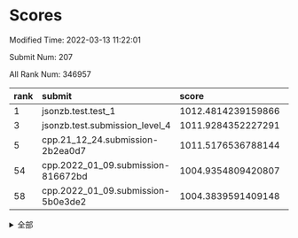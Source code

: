 # Scores

Modified Time: 2022-03-13 11:22:01

Submit Num: 207

All Rank Num: 346957

| rank |               submit               |       score        |       sigma        | pk_num |
| :--- | :--------------------------------- | :----------------- | :----------------- | :----- |
| 1    | jsonzb.test.test_1                 | 1012.4814239159866 | 0.78826650153725   | 6700   |
| 3    | jsonzb.test.submission_level_4     | 1011.9284352227291 | 0.7940672205640801 | 6706   |
| 5    | cpp.21_12_24.submission-2b2ea0d7   | 1011.5176536788144 | 0.7715844222285428 | 6702   |
| 54   | cpp.2022_01_09.submission-816672bd | 1004.9354809420807 | 0.7122819273271637 | 6707   |
| 58   | cpp.2022_01_09.submission-5b0e3de2 | 1004.3839591409148 | 0.7235970348910229 | 6709   |


<details>
<summary>全部</summary>

| rank |                 submit                 |       score        |       sigma        | pk_num |
| :--- | :------------------------------------- | :----------------- | :----------------- | :----- |
| 1    | jsonzb.test.test_1                     | 1012.4814239159866 | 0.78826650153725   | 6700   |
| 2    | gobigger.level_3.submission_level_3_20 | 1011.9974222873187 | 0.8043441949495895 | 6704   |
| 3    | jsonzb.test.submission_level_4         | 1011.9284352227291 | 0.7940672205640801 | 6706   |
| 4    | gobigger.level_3.submission_level_3_16 | 1011.5944847764131 | 0.759726744753817  | 6712   |
| 5    | cpp.21_12_24.submission-2b2ea0d7       | 1011.5176536788144 | 0.7715844222285428 | 6702   |
| 6    | gobigger.level_3.submission_level_3_6  | 1011.5079853752826 | 0.7878526197315622 | 6711   |
| 7    | gobigger.level_3.submission_level_3_9  | 1011.1948655536688 | 0.7695283087623482 | 6702   |
| 8    | gobigger.level_3.submission_level_3_27 | 1011.1252315866731 | 0.7788536690809812 | 6709   |
| 9    | gobigger.level_3.submission_level_3_36 | 1010.977904038264  | 0.7829049225293179 | 6704   |
| 10   | gobigger.level_3.submission_level_3_15 | 1010.902768538404  | 0.7595530370439242 | 6705   |
| 11   | gobigger.level_3.submission_level_3_45 | 1010.822332357537  | 0.7623831412076808 | 6706   |
| 12   | gobigger.level_3.submission_level_3_34 | 1010.8173271922734 | 0.7841579815364706 | 6707   |
| 13   | gobigger.level_3.submission_level_3_29 | 1010.8091496388818 | 0.759635278571497  | 6705   |
| 14   | gobigger.level_3.submission_level_3_19 | 1010.7787985809534 | 0.7744157117853455 | 6704   |
| 15   | gobigger.level_3.submission_level_3_4  | 1010.7573861089352 | 0.7669627477118467 | 6710   |
| 16   | gobigger.level_3.submission_level_3_22 | 1010.3703434484164 | 0.7380959993555495 | 6699   |
| 17   | gobigger.level_3.submission_level_3_0  | 1010.3640203497705 | 0.7546102831935063 | 6705   |
| 18   | gobigger.level_3.submission_level_3_11 | 1010.3613693381164 | 0.732302772742052  | 6707   |
| 19   | gobigger.level_3.submission_level_3_21 | 1010.3298780100564 | 0.7543237258799417 | 6707   |
| 20   | gobigger.level_3.submission_level_3_24 | 1010.3016347760106 | 0.7498750987850676 | 6709   |
| 21   | gobigger.level_3.submission_level_3_39 | 1010.2891357738354 | 0.760445169786977  | 6705   |
| 22   | gobigger.level_3.submission_level_3_43 | 1010.2572334878517 | 0.7489782717631003 | 6706   |
| 23   | gobigger.level_3.submission_level_3_1  | 1010.1751736093014 | 0.730853163334832  | 6704   |
| 24   | gobigger.level_3.submission_level_3_37 | 1010.1474936677057 | 0.7508258527856597 | 6705   |
| 25   | gobigger.level_3.submission_level_3_48 | 1010.1264891246386 | 0.7664277195877933 | 6705   |
| 26   | gobigger.level_3.submission_level_3_30 | 1010.0935626365715 | 0.746463527852216  | 6704   |
| 27   | gobigger.level_3.submission_level_3_46 | 1010.0484077870707 | 0.7446838922555301 | 6709   |
| 28   | gobigger.level_3.submission_level_3_33 | 1009.9938920209845 | 0.75538216412276   | 6707   |
| 29   | gobigger.level_3.submission_level_3_47 | 1009.9413880409361 | 0.7660659702841328 | 6700   |
| 30   | gobigger.level_3.submission_level_3_44 | 1009.9295293242408 | 0.7605719667222665 | 6702   |
| 31   | gobigger.level_3.submission_level_3_35 | 1009.9246818274753 | 0.7456860469583579 | 6703   |
| 32   | gobigger.level_3.submission_level_3_32 | 1009.9098474701411 | 0.7774903710649991 | 6708   |
| 33   | gobigger.level_3.submission_level_3_38 | 1009.8885217213152 | 0.7485910939492993 | 6703   |
| 34   | gobigger.level_3.submission_level_3_26 | 1009.8209806001852 | 0.7511478194862667 | 6704   |
| 35   | gobigger.level_3.submission_level_3_41 | 1009.7332172437709 | 0.750239240283769  | 6705   |
| 36   | gobigger.level_3.submission_level_3_42 | 1009.730713136485  | 0.7711038720553127 | 6706   |
| 37   | gobigger.level_3.submission_level_3_28 | 1009.6777065853679 | 0.7544567406851328 | 6704   |
| 38   | gobigger.level_3.submission_level_3_3  | 1009.6770358800686 | 0.7511763037953305 | 6704   |
| 39   | gobigger.level_3.submission_level_3_8  | 1009.5503723988538 | 0.7713871137532824 | 6706   |
| 40   | gobigger.level_3.submission_level_3_25 | 1009.5080040165752 | 0.7610415901141362 | 6706   |
| 41   | gobigger.level_3.submission_level_3_31 | 1009.4444298923346 | 0.746784848567801  | 6701   |
| 42   | gobigger.level_3.submission_level_3_2  | 1009.4433925615103 | 0.7436668013773082 | 6704   |
| 43   | gobigger.level_3.submission_level_3_12 | 1009.3845070551835 | 0.7347190882715258 | 6703   |
| 44   | gobigger.level_3.submission_level_3_7  | 1009.3579122988187 | 0.7363004296521253 | 6702   |
| 45   | gobigger.level_3.submission_level_3_13 | 1009.2464617223936 | 0.765403996504766  | 6704   |
| 46   | gobigger.level_3.submission_level_3_40 | 1009.215825863393  | 0.735262517409212  | 6701   |
| 47   | gobigger.level_3.submission_level_3_10 | 1009.0795987146623 | 0.7367975281403584 | 6704   |
| 48   | gobigger.level_3.submission_level_3_18 | 1009.0577167375664 | 0.7364981263252866 | 6705   |
| 49   | gobigger.level_3.submission_level_3_49 | 1008.9792035250124 | 0.737596407486658  | 6706   |
| 50   | gobigger.level_3.submission_level_3_23 | 1008.8953878656657 | 0.751711377172284  | 6708   |
| 51   | gobigger.level_3.submission_level_3_14 | 1008.7645641455051 | 0.7560852817150013 | 6707   |
| 52   | gobigger.level_3.submission_level_3_17 | 1008.372562444387  | 0.7548870601758264 | 6706   |
| 53   | gobigger.level_3.submission_level_3_5  | 1007.9145321304718 | 0.76484252387585   | 6700   |
| 54   | cpp.2022_01_09.submission-816672bd     | 1004.9354809420807 | 0.7122819273271637 | 6707   |
| 55   | gobigger.level_1.submission_level_1_0  | 1004.9132989047184 | 0.7310694723177568 | 6704   |
| 56   | gobigger.level_1.submission_level_1_18 | 1004.4771981400646 | 0.7201602208711001 | 6703   |
| 57   | gobigger.level_1.submission_level_1_36 | 1004.4220945802348 | 0.7231345914682137 | 6706   |
| 58   | cpp.2022_01_09.submission-5b0e3de2     | 1004.3839591409148 | 0.7235970348910229 | 6709   |
| 59   | gobigger.level_1.submission_level_1_7  | 1004.3767101456895 | 0.7289377685315412 | 6708   |
| 60   | gobigger.level_1.submission_level_1_20 | 1004.361479647418  | 0.7112555937051431 | 6706   |
| 61   | gobigger.level_1.submission_level_1_40 | 1004.1086824195206 | 0.7216782531420215 | 6705   |
| 62   | gobigger.level_1.submission_level_1_49 | 1004.0282897517562 | 0.7127546007611194 | 6699   |
| 63   | gobigger.level_1.submission_level_1_41 | 1004.0171538075456 | 0.7309100192239386 | 6703   |
| 64   | gobigger.level_1.submission_level_1_8  | 1004.0171535981016 | 0.7237099186446357 | 6695   |
| 65   | gobigger.level_1.submission_level_1_1  | 1004.0121017489438 | 0.728164325661924  | 6705   |
| 66   | gobigger.level_1.submission_level_1_21 | 1003.898978452159  | 0.7226135361012623 | 6707   |
| 67   | gobigger.level_1.submission_level_1_26 | 1003.8043007256604 | 0.712344158986527  | 6707   |
| 68   | gobigger.level_1.submission_level_1_34 | 1003.7875736999522 | 0.7219058384492649 | 6703   |
| 69   | gobigger.level_1.submission_level_1_16 | 1003.7648801421587 | 0.7160722684182806 | 6707   |
| 70   | gobigger.level_1.submission_level_1_23 | 1003.655300886262  | 0.7078518404862394 | 6706   |
| 71   | gobigger.level_1.submission_level_1_43 | 1003.6153746276447 | 0.7069580970634571 | 6701   |
| 72   | gobigger.level_1.submission_level_1_11 | 1003.5977374983352 | 0.7126317184402132 | 6703   |
| 73   | gobigger.level_1.submission_level_1_19 | 1003.5521094115975 | 0.7125919931275836 | 6706   |
| 74   | gobigger.level_1.submission_level_1_6  | 1003.4634584243412 | 0.7118167240108002 | 6704   |
| 75   | gobigger.level_1.submission_level_1_4  | 1003.409442583811  | 0.71055240428872   | 6701   |
| 76   | gobigger.level_1.submission_level_1_45 | 1003.3860915248335 | 0.7212803547945118 | 6701   |
| 77   | gobigger.level_1.submission_level_1_29 | 1003.334049355367  | 0.7336385825739314 | 6704   |
| 78   | gobigger.level_1.submission_level_1_32 | 1003.320903174755  | 0.7162752932952948 | 6705   |
| 79   | gobigger.level_1.submission_level_1_46 | 1003.2881251668301 | 0.7245184545986083 | 6698   |
| 80   | gobigger.level_1.submission_level_1_15 | 1003.2365050319482 | 0.7158419443293556 | 6702   |
| 81   | gobigger.level_1.submission_level_1_9  | 1003.233550004292  | 0.7163505588743598 | 6704   |
| 82   | gobigger.level_1.submission_level_1_33 | 1003.2192246334037 | 0.7031134794205907 | 6706   |
| 83   | gobigger.level_1.submission_level_1_12 | 1003.19881548047   | 0.7182301996663987 | 6703   |
| 84   | gobigger.level_1.submission_level_1_39 | 1003.1540253940423 | 0.7270255074644761 | 6703   |
| 85   | gobigger.level_1.submission_level_1_24 | 1003.1467271494063 | 0.7192996045268469 | 6701   |
| 86   | gobigger.level_1.submission_level_1_48 | 1003.1105324304257 | 0.7215659126099943 | 6711   |
| 87   | gobigger.level_1.submission_level_1_35 | 1003.0830490417286 | 0.7245005669319649 | 6706   |
| 88   | gobigger.level_1.submission_level_1_42 | 1003.0536782990775 | 0.7226817422335529 | 6703   |
| 89   | gobigger.level_1.submission_level_1_22 | 1003.0395218613171 | 0.7100252043317732 | 6703   |
| 90   | gobigger.level_1.submission_level_1_27 | 1003.0037519103445 | 0.7187238208419618 | 6704   |
| 91   | gobigger.level_1.submission_level_1_28 | 1003.0009184934122 | 0.7134068723518971 | 6708   |
| 92   | gobigger.level_1.submission_level_1_17 | 1002.9831705863517 | 0.7168889018035751 | 6708   |
| 93   | gobigger.level_1.submission_level_1_2  | 1002.9733742386401 | 0.7166868284884597 | 6708   |
| 94   | gobigger.level_1.submission_level_1_47 | 1002.8726942985825 | 0.7137477162429147 | 6704   |
| 95   | gobigger.level_1.submission_level_1_38 | 1002.864810026265  | 0.7046084691342034 | 6703   |
| 96   | gobigger.level_1.submission_level_1_10 | 1002.7233988204748 | 0.7099598476770578 | 6704   |
| 97   | gobigger.level_1.submission_level_1_13 | 1002.6556275605934 | 0.7080351582430996 | 6702   |
| 98   | gobigger.level_1.submission_level_1_44 | 1002.5623107552836 | 0.7212128476811841 | 6702   |
| 99   | gobigger.level_1.submission_level_1_37 | 1002.5579465472575 | 0.710875358057555  | 6704   |
| 100  | gobigger.level_1.submission_level_1_31 | 1002.4976392054548 | 0.7085524856784428 | 6698   |
| 101  | gobigger.level_1.submission_level_1_5  | 1002.4744075489743 | 0.7185673080875579 | 6707   |
| 102  | gobigger.level_1.submission_level_1_3  | 1002.4429088316733 | 0.7186433441852964 | 6706   |
| 103  | gobigger.level_1.submission_level_1_25 | 1002.1928828060621 | 0.7097973687670398 | 6705   |
| 104  | gobigger.level_1.submission_level_1_30 | 1001.6931795450054 | 0.7171690671426577 | 6707   |
| 105  | gobigger.level_1.submission_level_1_14 | 1001.2344778353789 | 0.7096896197361658 | 6704   |
| 106  | gobigger.random.submission_random_18   | 997.2805309829233  | 0.7006972945090058 | 6701   |
| 107  | gobigger.random.submission_random_47   | 997.0833986391998  | 0.7267069285598274 | 6700   |
| 108  | gobigger.random.submission_random_29   | 996.9224006111759  | 0.7233336006980507 | 6711   |
| 109  | gobigger.random.submission_random_6    | 996.8988980815991  | 0.7224196497978351 | 6703   |
| 110  | gobigger.random.submission_random_40   | 996.86528670317    | 0.7025543056563248 | 6703   |
| 111  | gobigger.random.submission_random_25   | 996.8454387056914  | 0.7161837405495803 | 6703   |
| 112  | gobigger.random.submission_random_23   | 996.7772058091598  | 0.7208843412282567 | 6704   |
| 113  | gobigger.random.submission_random_15   | 996.6359804218737  | 0.7110804300192898 | 6702   |
| 114  | gobigger.random.submission_random_45   | 996.6223969992769  | 0.7108689900518554 | 6707   |
| 115  | gobigger.random.submission_random_38   | 996.5190698372473  | 0.7028689356658447 | 6706   |
| 116  | gobigger.random.submission_random_2    | 996.4677120411445  | 0.7084753085869465 | 6714   |
| 117  | gobigger.random.submission_random_10   | 996.460384855638   | 0.7005792939636174 | 6702   |
| 118  | gobigger.random.submission_random_28   | 996.4526010614096  | 0.7054560851223007 | 6704   |
| 119  | gobigger.random.submission_random_49   | 996.4388321072993  | 0.6965221729708703 | 6701   |
| 120  | gobigger.random.submission_random_5    | 996.4013348765209  | 0.7155306889571358 | 6705   |
| 121  | gobigger.random.submission_random_9    | 996.3991039121421  | 0.7111330822689316 | 6705   |
| 122  | gobigger.random.submission_random_27   | 996.3920094473666  | 0.7085557907249308 | 6705   |
| 123  | gobigger.random.submission_random_17   | 996.3409008496775  | 0.7056011164627848 | 6701   |
| 124  | gobigger.random.submission_random_14   | 996.335364563603   | 0.6990812905452799 | 6703   |
| 125  | gobigger.random.submission_random_37   | 996.3327002907671  | 0.6997847686432338 | 6705   |
| 126  | gobigger.random.submission_random_31   | 996.3316865747709  | 0.7104351579525963 | 6699   |
| 127  | gobigger.random.submission_random_0    | 996.3183422058811  | 0.7079024133927377 | 6704   |
| 128  | gobigger.random.submission_random_41   | 996.2790474579424  | 0.7232241999101634 | 6704   |
| 129  | gobigger.random.submission_random_11   | 996.253564097336   | 0.712314133647939  | 6703   |
| 130  | gobigger.random.submission_random_42   | 996.2247927387476  | 0.7143779637581369 | 6703   |
| 131  | gobigger.random.submission_random_44   | 996.1602880112702  | 0.6976716293983131 | 6704   |
| 132  | gobigger.random.submission_random_12   | 995.963655506886   | 0.7070372907136002 | 6707   |
| 133  | gobigger.random.submission_random_24   | 995.9251213635487  | 0.7084289829946891 | 6706   |
| 134  | gobigger.random.submission_random_36   | 995.9221698616932  | 0.7106705499470793 | 6707   |
| 135  | gobigger.random.submission_random_39   | 995.8393096844402  | 0.7130730845571945 | 6706   |
| 136  | gobigger.random.submission_random_3    | 995.805729349459   | 0.7065587653304556 | 6702   |
| 137  | gobigger.random.submission_random_21   | 995.7734468642487  | 0.7275576541908727 | 6705   |
| 138  | gobigger.random.submission_random_26   | 995.6921488139446  | 0.7066512458169188 | 6708   |
| 139  | gobigger.random.submission_random_19   | 995.6846847225033  | 0.7047323312070275 | 6700   |
| 140  | gobigger.random.submission_random_43   | 995.6746476613383  | 0.7082231003806768 | 6705   |
| 141  | gobigger.random.submission_random_35   | 995.6730125912432  | 0.7114637258603479 | 6703   |
| 142  | gobigger.random.submission_random_32   | 995.6694925019086  | 0.6991397725640511 | 6712   |
| 143  | gobigger.random.submission_random_1    | 995.489701842019   | 0.7098765536614005 | 6699   |
| 144  | gobigger.random.submission_random_30   | 995.476431677334   | 0.7113563070749913 | 6708   |
| 145  | gobigger.random.submission_random_20   | 995.4673545785889  | 0.7164670314549433 | 6709   |
| 146  | gobigger.random.submission_random_48   | 995.4170679425747  | 0.7106227099204425 | 6707   |
| 147  | gobigger.random.submission_random_4    | 995.4105450451924  | 0.716805529809514  | 6706   |
| 148  | gobigger.random.submission_random_7    | 995.4022803196328  | 0.7127578760489025 | 6702   |
| 149  | gobigger.random.submission_random_33   | 995.3498653932807  | 0.7049099061176195 | 6705   |
| 150  | gobigger.random.submission_random_8    | 995.1106025875164  | 0.7267166348192265 | 6706   |
| 151  | gobigger.random.submission_random_34   | 995.093096321714   | 0.6992841645037497 | 6700   |
| 152  | gobigger.random.submission_random_46   | 994.929295398476   | 0.7134196437183175 | 6704   |
| 153  | gobigger.random.submission_random_22   | 994.8631765008901  | 0.717230790957922  | 6706   |
| 154  | gobigger.random.submission_random_13   | 994.780443410256   | 0.7182293982865542 | 6703   |
| 155  | gobigger.random.submission_random_16   | 994.6490097409642  | 0.7076083188575785 | 6704   |
| 156  | gobigger.level_2.submission_level_2_4  | 993.7789095221589  | 0.7436948988932881 | 6706   |
| 157  | gobigger.level_2.submission_level_2_17 | 993.7253269952794  | 0.7216800939633689 | 6705   |
| 158  | gobigger.level_2.submission_level_2_46 | 993.6529814474592  | 0.7506894305867814 | 6710   |
| 159  | gobigger.level_2.submission_level_2_43 | 993.4898549937644  | 0.7252912019756075 | 6704   |
| 160  | gobigger.level_2.submission_level_2_45 | 993.4743026208706  | 0.7384197361998426 | 6708   |
| 161  | gobigger.level_2.submission_level_2_10 | 993.4277527998701  | 0.7297682785083969 | 6701   |
| 162  | gobigger.level_2.submission_level_2_16 | 993.3906857148927  | 0.7353428374366209 | 6709   |
| 163  | gobigger.level_2.submission_level_2_21 | 993.2399763992854  | 0.732925300768791  | 6706   |
| 164  | gobigger.level_2.submission_level_2_9  | 993.1036681468069  | 0.7364138368527675 | 6703   |
| 165  | gobigger.level_2.submission_level_2_32 | 992.9726309921541  | 0.7465608997956253 | 6700   |
| 166  | gobigger.level_2.submission_level_2_26 | 992.9485910450775  | 0.7497184507309608 | 6704   |
| 167  | gobigger.level_2.submission_level_2_48 | 992.8453982450792  | 0.7353381335941772 | 6709   |
| 168  | gobigger.level_2.submission_level_2_25 | 992.7589959710781  | 0.7272292995126578 | 6707   |
| 169  | gobigger.level_2.submission_level_2_31 | 992.6527108212961  | 0.7436583060055955 | 6696   |
| 170  | gobigger.level_2.submission_level_2_34 | 992.6149696956757  | 0.7444511339552121 | 6702   |
| 171  | gobigger.level_2.submission_level_2_8  | 992.5729184975936  | 0.7279838624733854 | 6707   |
| 172  | gobigger.level_2.submission_level_2_40 | 992.5192274503262  | 0.7430837989398065 | 6702   |
| 173  | gobigger.level_2.submission_level_2_2  | 992.4694721168399  | 0.72245853915149   | 6703   |
| 174  | gobigger.level_2.submission_level_2_23 | 992.3696678703446  | 0.7596079014919975 | 6703   |
| 175  | gobigger.level_2.submission_level_2_37 | 992.3442492601812  | 0.743048025017349  | 6708   |
| 176  | gobigger.level_2.submission_level_2_14 | 992.3436975973806  | 0.7439209359106576 | 6709   |
| 177  | gobigger.level_2.submission_level_2_28 | 992.3232142020726  | 0.7315920846030833 | 6703   |
| 178  | gobigger.level_2.submission_level_2_38 | 992.3150459943176  | 0.7279173282719044 | 6703   |
| 179  | gobigger.level_2.submission_level_2_11 | 992.2539735009574  | 0.7454990608317256 | 6707   |
| 180  | gobigger.level_2.submission_level_2_41 | 992.1567049789422  | 0.7491850361128993 | 6707   |
| 181  | gobigger.level_2.submission_level_2_35 | 992.1227877381264  | 0.7499502299617807 | 6704   |
| 182  | gobigger.level_2.submission_level_2_47 | 992.1184247333711  | 0.7441440541919441 | 6701   |
| 183  | gobigger.level_2.submission_level_2_49 | 992.0538424443577  | 0.7453273166692933 | 6709   |
| 184  | gobigger.level_2.submission_level_2_0  | 991.9770726628504  | 0.7438017982006864 | 6701   |
| 185  | gobigger.level_2.submission_level_2_6  | 991.9584521846366  | 0.7576977781105613 | 6703   |
| 186  | gobigger.level_2.submission_level_2_7  | 991.9247067956132  | 0.7393558797709007 | 6705   |
| 187  | gobigger.level_2.submission_level_2_22 | 991.9139938631718  | 0.748930874993962  | 6707   |
| 188  | gobigger.level_2.submission_level_2_1  | 991.7984005090218  | 0.7670866551298207 | 6704   |
| 189  | gobigger.level_2.submission_level_2_42 | 991.7850491497607  | 0.7518220178768683 | 6701   |
| 190  | gobigger.level_2.submission_level_2_29 | 991.5805843097538  | 0.7808186913249688 | 6700   |
| 191  | gobigger.level_2.submission_level_2_13 | 991.3780444439944  | 0.7465156010802674 | 6704   |
| 192  | gobigger.level_2.submission_level_2_24 | 991.325930754362   | 0.7524230772916748 | 6706   |
| 193  | gobigger.level_2.submission_level_2_15 | 991.25619807196    | 0.7568690728224303 | 6700   |
| 194  | gobigger.level_2.submission_level_2_18 | 991.2410196057217  | 0.7407677375435551 | 6704   |
| 195  | gobigger.level_2.submission_level_2_39 | 991.2213434690348  | 0.7433944116819817 | 6703   |
| 196  | gobigger.level_2.submission_level_2_19 | 991.1331147242678  | 0.7414093421755521 | 6703   |
| 197  | gobigger.level_2.submission_level_2_33 | 991.1096620135955  | 0.7774908249141508 | 6702   |
| 198  | gobigger.level_2.submission_level_2_27 | 990.9548033514797  | 0.7475551034644626 | 6703   |
| 199  | gobigger.level_2.submission_level_2_5  | 990.8294150565056  | 0.7569774161282259 | 6706   |
| 200  | gobigger.level_2.submission_level_2_3  | 990.788151587775   | 0.7658308594354163 | 6707   |
| 201  | gobigger.level_2.submission_level_2_36 | 990.5757591824963  | 0.7617765586206319 | 6701   |
| 202  | gobigger.level_2.submission_level_2_44 | 990.5014547352747  | 0.7693372777995029 | 6708   |
| 203  | gobigger.level_2.submission_level_2_20 | 990.3458279278823  | 0.7799848681941267 | 6704   |
| 204  | gobigger.level_2.submission_level_2_12 | 990.2456396953551  | 0.7966183969398225 | 6706   |
| 205  | gobigger.level_2.submission_level_2_30 | 990.1338948670475  | 0.7679507810855288 | 6707   |
| 206  | gobigger.none.submission_none_1        | 976.5083416724638  | 1.3768203260692011 | 6705   |
| 207  | gobigger.none.submission_none_0        | 976.0149305529139  | 1.4814293647959291 | 6703   |

</details>